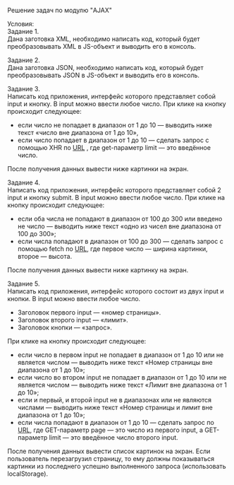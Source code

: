 
Решение задач по модулю "AJAX"

Условия: <br>
Задание 1.<br>
Дана заготовка XML, необходимо написать код, который будет преобразовывать XML в JS-объект и выводить его в консоль.

Задание 2.<br>
Дана заготовка JSON, необходимо написать код, который будет преобразовывать JSON в JS-объект и выводить его в консоль.

Задание 3.<br>
Написать код приложения, интерфейс которого представляет собой input и кнопку. 
В input можно ввести любое число. При клике на кнопку происходит следующее:<br>
 - если число не попадает в диапазон от 1 до 10 — выводить ниже текст «число вне диапазона от 1 до 10»,<br>
 - если число попадает в диапазон от 1 до 10 — 
сделать запрос c помощью XHR по <a href='https://picsum.photos/v2/list?limit=10'>URL</a> , где get-параметр limit — это введённое число.

После получения данных вывести ниже картинки на экран.

Задание 4.<br>
Написать код приложения, интерфейс которого представляет собой 2 input и кнопку submit. В input можно ввести любое число.
При клике на кнопку происходит следующее:<br>
 - если оба числа не попадают в диапазон от 100 до 300 или введено не число — выводить ниже текст «одно из чисел вне диапазона от 100 до 300»;
 - если числа попадают в диапазон от 100 до 300 — сделать запрос c помощью fetch по <a href='https://picsum.photos/200/300'>URL</a>, где первое число — ширина картинки, второе — высота.

После получения данных вывести ниже картинку на экран.

Задание 5.<br>
Написать код приложения, интерфейс которого состоит из двух input и кнопки. В input можно ввести любое число.
- Заголовок первого input — «номер страницы».
- Заголовок второго input — «лимит».
- Заголовок кнопки — «запрос».

При клике на кнопку происходит следующее:
  - если число в первом input не попадает в диапазон от 1 до 10 или не является числом — выводить ниже текст «Номер страницы вне диапазона от 1 до 10»;
  - если число во втором input не попадает в диапазон от 1 до 10 или не является числом — выводить ниже текст «Лимит вне диапазона от 1 до 10»;
  - если и первый, и второй input не в диапазонах или не являются числами — выводить ниже текст «Номер страницы и лимит вне диапазона от 1 до 10»;
  - если числа попадают в диапазон от 1 до 10 — сделать запрос по <a href='https://picsum.photos/v2/list?page=1&limit=10'>URL</a>, где GET-параметр page — это число из первого input, а GET-параметр limit — это введённое число второго input.
  
После получения данных вывести список картинок на экран.
Если пользователь перезагрузил страницу, то ему должны показываться картинки из последнего успешно выполненного запроса (использовать localStorage).
